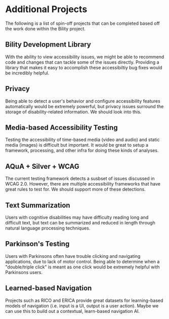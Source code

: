# Additional Projects
The following is a list of spin-off projects that can be completed based off the work done within 
the Bility project.

## Bility Development Library
With the ability to view accessibility issues, we might be able to recommend code and changes that
can tackle some of the issues directly. Providing a library that makes it easy to accomplish these
accessibiltiy bug fixes would be incredibly helpful.

## Privacy
Being able to detect a user's behavior and configure accessibility features automatically would be
extremely powerful, but privacy issues surround the storage of disability-related information. We
should look into this.

## Media-based Accessibility Testing
Testing the accessibility of time-based media (video and audio) and static media (images) is difficult
but important. It would be great to setup a framework, processing, and other infra for doing
these kinds of analyses.

## AQuA + Silver + WCAG
The current testing framework detects a susbset of issues discussed in WCAG 2.0. However, there are
multiple accessibility frameworks that have great rules to test for. We should support more of these
detections.

## Text Summarization
Users with cognitive disabilities may have difficulty reading long and difficult text, but text
can be summarized and reduced in length through natural language processing techniques.

## Parkinson's Testing
Users with Parkinsons often have trouble clicking and navigating applications, due to lack of motor
control. Being able to determine when a "double/triple click" is meant as one click would be extremely
helpful with Parkinsons users.

## Learned-based Navigation
Projects such as RICO and ERICA provide great datasets for learning-based models of navigation (i.e.
input is a UI, output is a user action). Maybe we can use this to build out a contextual, learn-based
navigation AI.
